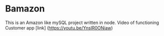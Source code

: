 # Bamazon
This is an Amazon like mySQL project written in node. 
Video of functioning Customer app [link] (https://youtu.be/YnsIR0ONiaw)

